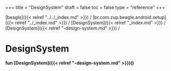 +++
title = "DesignSystem"
draft = false
toc = false
type = "reference"
+++

[beagle]({{< relref "../../_index.md" >}}) / [br.com.zup.beagle.android.setup]({{< relref "../_index.md" >}}) / [DesignSystem]({{< relref "_index.md" >}}) / [DesignSystem]({{< relref "-design-system.md" >}}) / 



# DesignSystem  
  
<b><b>fun [DesignSystem]({{< relref "-design-system.md" >}})()</b></b>  



